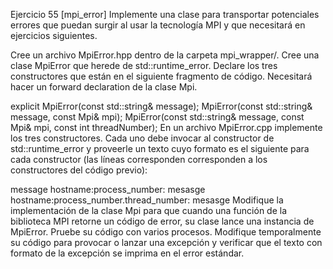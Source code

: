 
Ejercicio 55 [mpi_error]
Implemente una clase para transportar potenciales errores que puedan surgir al usar la tecnología MPI y que necesitará en ejercicios siguientes.

Cree un archivo MpiError.hpp dentro de la carpeta mpi_wrapper/. Cree una clase MpiError que herede de std::runtime_error. Declare los tres constructores que están en el siguiente fragmento de código. Necesitará hacer un forward declaration de la clase Mpi.

explicit MpiError(const std::string& message);
MpiError(const std::string& message, const Mpi& mpi);
MpiError(const std::string& message, const Mpi& mpi, const int threadNumber);
En un archivo MpiError.cpp implemente los tres constructores. Cada uno debe invocar al constructor de std::runtime_error y proveerle un texto cuyo formato es el siguiente para cada constructor (las líneas corresponden corresponden a los constructores del código previo):

message
hostname:process_number: mesasge
hostname:process_number.thread_number: mesasge
Modifique la implementación de la clase Mpi para que cuando una función de la biblioteca MPI retorne un código de error, su clase lance una instancia de MpiError. Pruebe su código con varios procesos. Modifique temporalmente su código para provocar o lanzar una excepción y verificar que el texto con formato de la excepción se imprima en el error estándar.